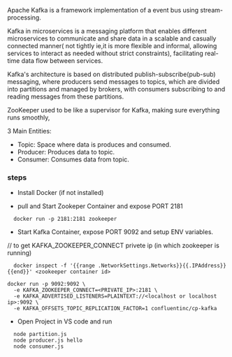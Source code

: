 Apache Kafka is a framework implementation of a event bus using stream-processing.


Kafka in microservices is a messaging platform that enables different microservices to communicate and share data in a scalable and casually connected manner( not tightly ie,it is more flexible and informal, allowing services to interact as needed without strict constraints), facilitating real-time data flow between services.

Kafka's architecture is based on distributed publish-subscribe(pub-sub) messaging, where producers send messages to topics, which are divided into partitions and managed by brokers, with consumers subscribing to and reading messages from these partitions.

 ZooKeeper used to be like a supervisor for Kafka, making sure everything runs smoothly,

3 Main Entities:
  - Topic: Space where data is produces and consumed.
  - Producer: Produces data to topic.
  - Consumer: Consumes data from topic.

  ### steps

  - Install Docker (if not installed)

  - pull and Start Zookeper Container and expose PORT 2181

  ```
    docker run -p 2181:2181 zookeeper
  ```

  - Start Kafka Container, expose PORT 9092 and setup ENV variables.

  // to get KAFKA_ZOOKEEPER_CONNECT privete ip (in which zookeeper is running)

  ```
    docker inspect -f '{{range .NetworkSettings.Networks}}{{.IPAddress}}{{end}}' <zookeeper container id>
  ```

  ```
  docker run -p 9092:9092 \
    -e KAFKA_ZOOKEEPER_CONNECT=<PRIVATE_IP>:2181 \
    -e KAFKA_ADVERTISED_LISTENERS=PLAINTEXT://<localhost or localhost ip>:9092 \
    -e KAFKA_OFFSETS_TOPIC_REPLICATION_FACTOR=1 confluentinc/cp-kafka
  ```

  - Open Project in VS code and run

  ```
    node partition.js
    node producer.js hello
    node consumer.js
  ```
